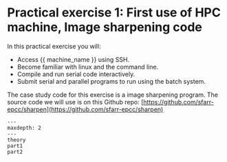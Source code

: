 # Practical exercise 1: First use of HPC machine, Image sharpening code

In this practical exercise you will:

-   Access {{ machine_name }} using SSH.
-   Become familiar with linux and the command line.
-   Compile and run serial code interactively.
-   Submit serial and parallel programs to run using the batch system.

The case study code for this exercise is a image sharpening program. The source code we will use is on this Github repo: [https://github.com/sfarr-epcc/sharpen](https://github.com/sfarr-epcc/sharpen)

```{toctree}
---
maxdepth: 2
---
theory
part1
part2
```
